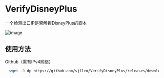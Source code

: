 # VerifyDisneyPlus
一个检测出口IP是否解锁DisneyPlus的脚本

![image](https://user-images.githubusercontent.com/13616352/114304466-e5f34800-9b05-11eb-888f-753b9df0e2b4.png)

## 使用方法

Github（需有IPv4网络）

```bash
  wget -O dp https://github.com/sjlleo/VerifyDisneyPlus/releases/download/1.0Beta/dp_1.0Beta_linux_amd64 && chmod +x dp && clear && ./dp
```
